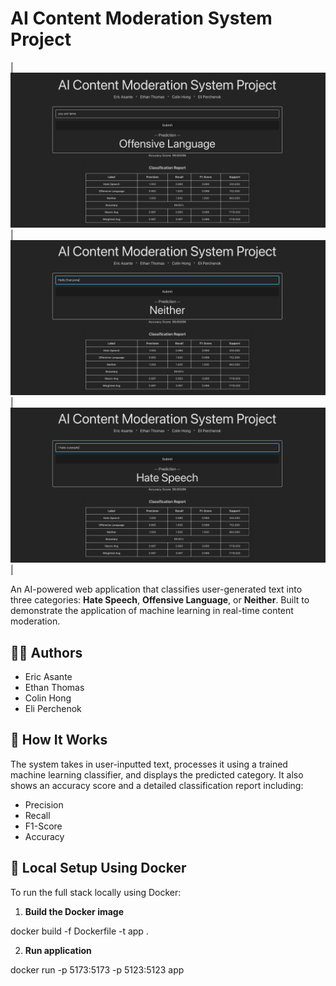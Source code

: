 # AI Content Moderation System Project

| ![](screenshots/s1.jpg) | ![](screenshots/s2.png) | ![](screenshots/s3.png) |

An AI-powered web application that classifies user-generated text into three categories: **Hate Speech**, **Offensive Language**, or **Neither**. Built to demonstrate the application of machine learning in real-time content moderation.

## 👨‍💻 Authors

- Eric Asante  
- Ethan Thomas  
- Colin Hong  
- Eli Perchenok  

## 🧠 How It Works

The system takes in user-inputted text, processes it using a trained machine learning classifier, and displays the predicted category. It also shows an accuracy score and a detailed classification report including:

- Precision
- Recall
- F1-Score
- Accuracy


## 🐳 Local Setup Using Docker

To run the full stack locally using Docker:

1. **Build the Docker image**

docker build -f Dockerfile -t app .

2. **Run application**

docker run -p 5173:5173 -p 5123:5123 app



